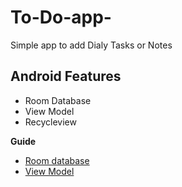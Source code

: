 # To-Do-app-

Simple app to add Dialy Tasks or Notes


## Android Features 

- Room Database
- View Model 
- Recycleview


**Guide** <br/>
- [Room database](https://developer.android.com/training/data-storage/room)
- [View Model](https://developer.android.com/topic/libraries/architecture/viewmodel)
